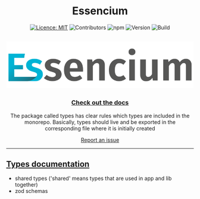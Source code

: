 <div align="center">

# Essencium

[![Licence: MIT](https://img.shields.io/badge/licence-MIT-yellow.svg)](https://opensource.org/licenses/MIT) ![Contributors](https://img.shields.io/github/contributors/Frachtwerk/essencium-frontend) ![npm](https://img.shields.io/npm/dt/%40frachtwerk/essencium-types) ![Version](https://img.shields.io/github/package-json/v/Frachtwerk/essencium-frontend?filename=packages%2Ftypes%2Fpackage.json&label=Essencium-types&color=00b5d6CMYK) ![Build](https://github.com/Frachtwerk/essencium-frontend/actions/workflows/ci.yml/badge.svg)

## ![Essencium Logo](../app/public/img/web/logotype_400x100px.svg)

### [Check out the docs](https://docs.essencium.dev)

The package called types has clear rules which types are included in the monorepo. Basically, types should live and be exported in the corresponding file where it is initially created

[Report an issue](https://github.com/Frachtwerk/essencium-frontend/issues)
</div>

---

## [Types documentation](https://docs.essencium.dev/devguide/types)

- shared types ('shared' means types that are used in app and lib together)
- zod schemas
